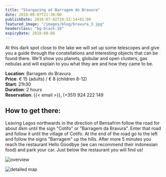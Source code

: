 ```yaml
---
title: "Stargazing at Barragem do Bravura"
date: 2018-08-07T21:30:00
publishDate: 2018-07-02T10:52:14+01:00
featured_image: "/images/blog/bravura_3.jpg"
headerclass: "bg-black-10"
expiryDate: 2018-08-08
---
```

At this dark spot close to the lake we will set up some telescopes and give you a guide through the constellations and interesting objects that can be found there.
We'll show you planets, globular and open clusters, gas nebulas and will explain to you what they are and how they came to be.

<!--more-->


__Location__: Barragem do Bravura\
__Price__: &euro; 15 (adults) / &euro; 8 (children 8-12)\
__Start__: 21h30\
__Duration__: 2 hours\
__Reservation__: {{< email >}}, (+351) 924 222 149

## How to get there:
Leaving Lagos northwards in the direction of Bensafrim follow the road for about 4km until the sign "Cotifo" or "Barragem da Bravura".
Enter that road and follow it until the village of Cotifo.
At the end of the road go to the left and follow the signs "Barragem" up the hills.
After more 5 minutes you reach the restaurant Hello Goodbye (we can recommend their indonesian food) and park your car. Just below the restaurant you will find us!

![overview](../../images/blog/bravura-large.png)



![detailed map](../../images/blog/bravura-detail.png)
